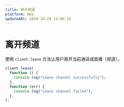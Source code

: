 ```yaml
---
title: 离开频道
platform: Web
updatedAt: 2019-10-29 12:00:19
---
```


# 离开频道

使用 `client.leave` 方法让用户离开当前通话或直播（频道）。

```javascript
client.leave(
  function () {
    console.log("Leave channel successfully");
  },
  function (err) {
    console.log("Leave channel failed");
  },
);
```
